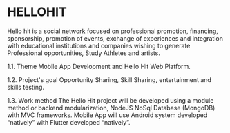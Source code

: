 # HELLOHIT

Hello hit is a social network focused on professional promotion,
financing, sponsorship, promotion of events, exchange of experiences and
integration with educational institutions and companies wishing to generate
Professional opportunities, Study Athletes and artists.

1.1. Theme
    Mobile App Development and Hello Hit Web Platform.

1.2. Project's goal
    Opportunity Sharing, Skill Sharing, entertainment and skills testing.

1.3. Work method
    The Hello Hit project will be developed using a module method or backend modularization,
    NodeJS NoSql Database (MongoDB) with MVC frameworks.
    Mobile App will use Android system developed “natively” with Flutter
    developed “natively”.
